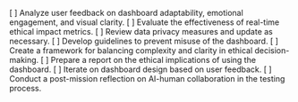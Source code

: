 [ ] Analyze user feedback on dashboard adaptability, emotional engagement, and visual clarity.
[ ] Evaluate the effectiveness of real-time ethical impact metrics.
[ ] Review data privacy measures and update as necessary.
[ ] Develop guidelines to prevent misuse of the dashboard.
[ ] Create a framework for balancing complexity and clarity in ethical decision-making.
[ ] Prepare a report on the ethical implications of using the dashboard.
[ ] Iterate on dashboard design based on user feedback.
[ ] Conduct a post-mission reflection on AI-human collaboration in the testing process.